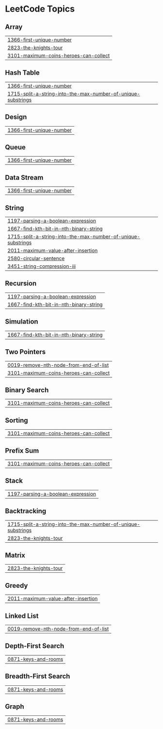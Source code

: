 

<!---LeetCode Topics Start-->
# LeetCode Topics
## Array
|  |
| ------- |
| [1366-first-unique-number](https://github.com/beilawellner/python-challenges/tree/master/1366-first-unique-number) |
| [2823-the-knights-tour](https://github.com/beilawellner/python-challenges/tree/master/2823-the-knights-tour) |
| [3101-maximum-coins-heroes-can-collect](https://github.com/beilawellner/python-challenges/tree/master/3101-maximum-coins-heroes-can-collect) |
## Hash Table
|  |
| ------- |
| [1366-first-unique-number](https://github.com/beilawellner/python-challenges/tree/master/1366-first-unique-number) |
| [1715-split-a-string-into-the-max-number-of-unique-substrings](https://github.com/beilawellner/python-challenges/tree/master/1715-split-a-string-into-the-max-number-of-unique-substrings) |
## Design
|  |
| ------- |
| [1366-first-unique-number](https://github.com/beilawellner/python-challenges/tree/master/1366-first-unique-number) |
## Queue
|  |
| ------- |
| [1366-first-unique-number](https://github.com/beilawellner/python-challenges/tree/master/1366-first-unique-number) |
## Data Stream
|  |
| ------- |
| [1366-first-unique-number](https://github.com/beilawellner/python-challenges/tree/master/1366-first-unique-number) |
## String
|  |
| ------- |
| [1197-parsing-a-boolean-expression](https://github.com/beilawellner/python-challenges/tree/master/1197-parsing-a-boolean-expression) |
| [1667-find-kth-bit-in-nth-binary-string](https://github.com/beilawellner/python-challenges/tree/master/1667-find-kth-bit-in-nth-binary-string) |
| [1715-split-a-string-into-the-max-number-of-unique-substrings](https://github.com/beilawellner/python-challenges/tree/master/1715-split-a-string-into-the-max-number-of-unique-substrings) |
| [2011-maximum-value-after-insertion](https://github.com/beilawellner/python-challenges/tree/master/2011-maximum-value-after-insertion) |
| [2580-circular-sentence](https://github.com/beilawellner/python-challenges/tree/master/2580-circular-sentence) |
| [3451-string-compression-iii](https://github.com/beilawellner/python-challenges/tree/master/3451-string-compression-iii) |
## Recursion
|  |
| ------- |
| [1197-parsing-a-boolean-expression](https://github.com/beilawellner/python-challenges/tree/master/1197-parsing-a-boolean-expression) |
| [1667-find-kth-bit-in-nth-binary-string](https://github.com/beilawellner/python-challenges/tree/master/1667-find-kth-bit-in-nth-binary-string) |
## Simulation
|  |
| ------- |
| [1667-find-kth-bit-in-nth-binary-string](https://github.com/beilawellner/python-challenges/tree/master/1667-find-kth-bit-in-nth-binary-string) |
## Two Pointers
|  |
| ------- |
| [0019-remove-nth-node-from-end-of-list](https://github.com/beilawellner/python-challenges/tree/master/0019-remove-nth-node-from-end-of-list) |
| [3101-maximum-coins-heroes-can-collect](https://github.com/beilawellner/python-challenges/tree/master/3101-maximum-coins-heroes-can-collect) |
## Binary Search
|  |
| ------- |
| [3101-maximum-coins-heroes-can-collect](https://github.com/beilawellner/python-challenges/tree/master/3101-maximum-coins-heroes-can-collect) |
## Sorting
|  |
| ------- |
| [3101-maximum-coins-heroes-can-collect](https://github.com/beilawellner/python-challenges/tree/master/3101-maximum-coins-heroes-can-collect) |
## Prefix Sum
|  |
| ------- |
| [3101-maximum-coins-heroes-can-collect](https://github.com/beilawellner/python-challenges/tree/master/3101-maximum-coins-heroes-can-collect) |
## Stack
|  |
| ------- |
| [1197-parsing-a-boolean-expression](https://github.com/beilawellner/python-challenges/tree/master/1197-parsing-a-boolean-expression) |
## Backtracking
|  |
| ------- |
| [1715-split-a-string-into-the-max-number-of-unique-substrings](https://github.com/beilawellner/python-challenges/tree/master/1715-split-a-string-into-the-max-number-of-unique-substrings) |
| [2823-the-knights-tour](https://github.com/beilawellner/python-challenges/tree/master/2823-the-knights-tour) |
## Matrix
|  |
| ------- |
| [2823-the-knights-tour](https://github.com/beilawellner/python-challenges/tree/master/2823-the-knights-tour) |
## Greedy
|  |
| ------- |
| [2011-maximum-value-after-insertion](https://github.com/beilawellner/python-challenges/tree/master/2011-maximum-value-after-insertion) |
## Linked List
|  |
| ------- |
| [0019-remove-nth-node-from-end-of-list](https://github.com/beilawellner/python-challenges/tree/master/0019-remove-nth-node-from-end-of-list) |
## Depth-First Search
|  |
| ------- |
| [0871-keys-and-rooms](https://github.com/beilawellner/python-challenges/tree/master/0871-keys-and-rooms) |
## Breadth-First Search
|  |
| ------- |
| [0871-keys-and-rooms](https://github.com/beilawellner/python-challenges/tree/master/0871-keys-and-rooms) |
## Graph
|  |
| ------- |
| [0871-keys-and-rooms](https://github.com/beilawellner/python-challenges/tree/master/0871-keys-and-rooms) |
<!---LeetCode Topics End-->